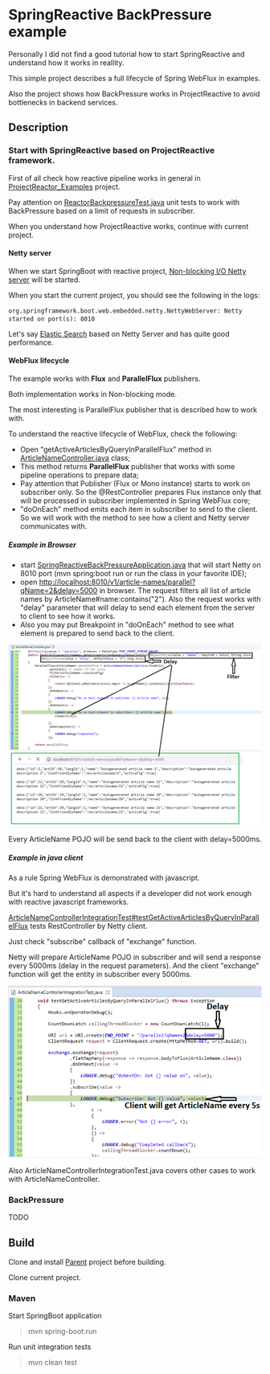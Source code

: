 # SpringReactive BackPressure example

Personally I did not find a good tutorial how to start SpringReactive and understand how it works in reallity.

This simple project describes a full lifecycle of Spring WebFlux in examples.

Also the project shows how BackPressure works in ProjectReactive to avoid bottlenecks in backend services.

## Description

### Start with SpringReactive based on ProjectReactive framework.

First of all check how reactive pipeline works in general in <a href="https://github.com/StepanMelnik/ProjectReactor_Examples">ProjectReactor_Examples</a> project.

Pay attention on <a href="https://github.com/StepanMelnik/ProjectReactor_Examples/blob/master/src/test/java/com/sme/reactor/ReactorBackpressureTest.java">ReactorBackpressureTest.java</a> unit tests to work with BackPressure based on a limit of requests in subscriber.

When you understand how ProjectReactive works, continue with current project.

#### Netty server

When we start SpringBoot with reactive project, <a href="https://en.wikipedia.org/wiki/Netty_(software)#:~:text=Netty%20is%20a%20non%2Dblocking,TCP%20and%20UDP%20socket%20servers.">Non-blocking I/O Netty server</a> will be started.

When you start the current project, you should see the following in the logs:

    org.springframework.boot.web.embedded.netty.NettyWebServer: Netty started on port(s): 8010

Let's say <a href="https://www.elastic.co/">Elastic Search</a> based on Netty Server and has quite good performance.

#### WebFlux lifecycle

The example works with **Flux** and **ParallelFlux** publishers.

Both implementation works in Non-blocking mode.

The most interesting is ParallelFlux publisher that is described how to work with.

To understand the reactive lifecycle of WebFlux, check the following:
* Open "getActiveArticlesByQueryInParallelFlux" method in <a href="https://github.com/StepanMelnik/SpringReactiveBackPressure_Examples/blob/master/src/main/java/com/sme/flux/controller/ArticleNameController.java#L48">ArticleNameController.java</a> class;
* This method returns **ParallelFlux** publisher that works with some pipeline operations to prepare data;
* Pay attention that Publisher (Flux or Mono instance) starts to work on subscriber only. So the @RestController prepares Flux instance only that will be processed in subscriber implemented in Spring WebFlux core;
* "doOnEach" method emits each item in subscriber to send to the client. So we will work with the method to see how a client and Netty server communicates with.

 
##### Example in Browser
* start <a href="https://github.com/StepanMelnik/SpringReactiveBackPressure_Examples/blob/master/src/main/java/com/sme/flux/SpringReactiveBackPressureApplication.java">SpringReactiveBackPressureApplication.java</a> that will start Netty on 8010 port (mvn spring:boot run or run the class in your favorite IDE);
* open <a href="http://localhost:8010/v1/article-names/parallel?qName=2&delay=5000">http://localhost:8010/v1/article-names/parallel?qName=2&delay=5000</a> in browser. The request filters all list of article names by ArticleName#name:contains("2"). Also the request works with "delay" parameter that will delay to send each element from the server to client to see how it works.
* Also you may put Breakpoint in "doOnEach" method to see what element is prepared to send back to the client.

![Example in Browser](https://github.com/StepanMelnik/SpringReactiveBackPressure_Examples/blob/master/images/ExampleInBrowser.png?raw=true)


Every ArticleName POJO will be send back to the client with delay=5000ms.

##### Example in java client
As a rule Spring WebFlux is demonstrated with javascript.

But it's hard to understand all aspects if a developer did not work enough with reactive javascript frameworks.

<a href="https://github.com/StepanMelnik/SpringReactiveBackPressure_Examples/blob/master/src/test/java/com/sme/flux/controller/ArticleNameControllerIntegrationTest.java#L40">ArticleNameControllerIntegrationTest#testGetActiveArticlesByQueryInParallelFlux</a> tests RestController by Netty client.

Just check "subscribe" callback of "exchange" function.

Netty will prepare ArticleName POJO in subscriber and will send a response every 5000ms (delay in the request parameters).
And the client "exchange" function will get the entity in subscriber every 5000ms.

![Example in Netty Client](https://github.com/StepanMelnik/SpringReactiveBackPressure_Examples/blob/master/images/ExampleInNettyClient.png?raw=true)

Also ArticleNameControllerIntegrationTest.java covers other cases to work with ArticleNameController.

### BackPressure

TODO

## Build

Clone and install <a href="https://github.com/StepanMelnik/Parent.git">Parent</a> project before building.

Clone current project.

### Maven

Start SpringBoot application

> mvn spring-boot:run


Run unit integration tests
> mvn clean test 


